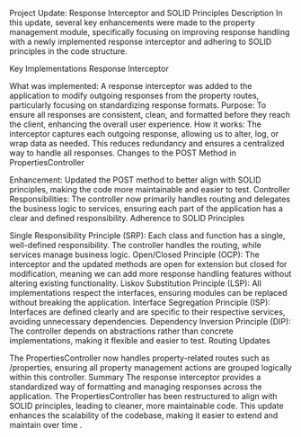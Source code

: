 Project Update: Response Interceptor and SOLID Principles
Description
In this update, several key enhancements were made to the property management module, specifically focusing on improving response handling with a newly implemented response interceptor and adhering to SOLID principles in the code structure.

Key Implementations
Response Interceptor

What was implemented: A response interceptor was added to the application to modify outgoing responses from the property routes, particularly focusing on standardizing response formats.
Purpose: To ensure all responses are consistent, clean, and formatted before they reach the client, enhancing the overall user experience.
How it works: The interceptor captures each outgoing response, allowing us to alter, log, or wrap data as needed. This reduces redundancy and ensures a centralized way to handle all responses.
Changes to the POST Method in PropertiesController

Enhancement: Updated the POST method to better align with SOLID principles, making the code more maintainable and easier to test.
Controller Responsibilities:
The controller now primarily handles routing and delegates the business logic to services, ensuring each part of the application has a clear and defined responsibility.
Adherence to SOLID Principles

Single Responsibility Principle (SRP): Each class and function has a single, well-defined responsibility. The controller handles the routing, while services manage business logic.
Open/Closed Principle (OCP): The interceptor and the updated methods are open for extension but closed for modification, meaning we can add more response handling features without altering existing functionality.
Liskov Substitution Principle (LSP): All implementations respect the interfaces, ensuring modules can be replaced without breaking the application.
Interface Segregation Principle (ISP): Interfaces are defined clearly and are specific to their respective services, avoiding unnecessary dependencies.
Dependency Inversion Principle (DIP): The controller depends on abstractions rather than concrete implementations, making it flexible and easier to test.
Routing Updates

The PropertiesController now handles property-related routes such as /properties, ensuring all property management actions are grouped logically within this controller.
Summary
The response interceptor provides a standardized way of formatting and managing responses across the application.
The PropertiesController has been restructured to align with SOLID principles, leading to cleaner, more maintainable code.
This update enhances the scalability of the codebase, making it easier to extend and maintain over time .